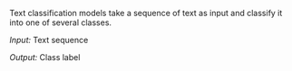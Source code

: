 Text classification models take a sequence of text as input and classify it into one of several
classes.

*Input:* Text sequence

*Output:* Class label
